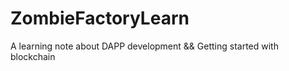 # ZombieFactoryLearn
A learning note about DAPP development &amp;&amp; Getting started with blockchain
